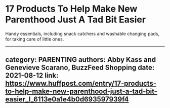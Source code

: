 # 17 Products To Help Make New Parenthood Just A Tad Bit Easier

Handy essentials, including snack catchers and washable changing pads, for taking care of little ones.

---
category: PARENTING
authors: Abby Kass and Genevieve Scarano, BuzzFeed Shopping
date: 2021-08-12
link: https://www.huffpost.com/entry/17-products-to-help-make-new-parenthood-just-a-tad-bit-easier_l_6113e0a1e4b0d693597939f4
---
